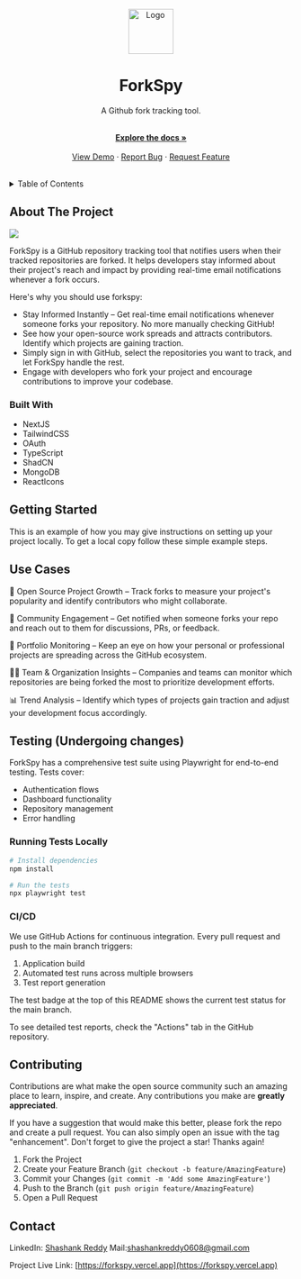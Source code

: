 



<!-- PROJECT LOGO -->
<br />
<div align="center">
  <a href="https://github.com/othneildrew/Best-README-Template">
    <img src="public/forkspy-dark.png" alt="Logo" width="80" height="80">
  </a>

  <h1 align="center">ForkSpy</h1>

  <p align="center">
  <p>A Github fork tracking tool.</p>
    <br />
    <a href="https://github.com/shashankxrm/forkspy/README.md"><strong>Explore the docs »</strong></a>
    <br />
    <br />
    <a href="#">View Demo</a>
    &middot;
    <a href="mailto:shashankreddy0608@gmail.com">Report Bug</a>
    &middot;
    <a href="mailto:shashankreddy0608@gmail.com">Request Feature</a>
    <br />
    <br />
    <!-- <img src="https://github.com/shashankxrm/forkspy/actions/workflows/playwright.yml/badge.svg" alt="Playwright Tests" /> -->
  </p>
</div>



<!-- TABLE OF CONTENTS -->
<details>
  <summary>Table of Contents</summary>
  <ol>
    <li>
      <a href="#about-the-project">About The Project</a>
      <ul>
        <li><a href="#built-with">Built With</a></li>
      </ul>
    </li>
    <li>
      <a href="#getting-started">Getting Started</a>
    </li>
    <li><a href="#usage">Usage</a></li>
    <li><a href="#testing">Testing</a></li>
    <li><a href="#contributing">Contributing</a></li>
    <li><a href="#contact">Contact</a></li>
  </ol>
</details>



<!-- ABOUT THE PROJECT -->
## About The Project

<img src="public/dashboard.png" />

ForkSpy is a GitHub repository tracking tool that notifies users when their tracked repositories are forked. It helps developers stay informed about their project's reach and impact by providing real-time email notifications whenever a fork occurs.

Here's why you should use forkspy:
* Stay Informed Instantly – Get real-time email notifications whenever someone forks your repository. No more manually checking GitHub!
* See how your open-source work spreads and attracts contributors. Identify which projects are gaining traction.
* Simply sign in with GitHub, select the repositories you want to track, and let ForkSpy handle the rest.
*  Engage with developers who fork your project and encourage contributions to improve your codebase.

### Built With

* NextJS
* TailwindCSS
* OAuth
* TypeScript
* ShadCN
* MongoDB
* ReactIcons




<!-- GETTING STARTED -->
## Getting Started

This is an example of how you may give instructions on setting up your project locally.
To get a local copy follow these simple example steps.


<!-- USAGE EXAMPLES -->
## Use Cases

🚀 Open Source Project Growth – Track forks to measure your project's popularity and identify contributors who might collaborate.

📢 Community Engagement – Get notified when someone forks your repo and reach out to them for discussions, PRs, or feedback.

💼 Portfolio Monitoring – Keep an eye on how your personal or professional projects are spreading across the GitHub ecosystem.

👨‍💻 Team & Organization Insights – Companies and teams can monitor which repositories are being forked the most to prioritize development efforts.

📊 Trend Analysis – Identify which types of projects gain traction and adjust your development focus accordingly.


<!-- TESTING -->
## Testing (Undergoing changes)

ForkSpy has a comprehensive test suite using Playwright for end-to-end testing. Tests cover:

* Authentication flows
* Dashboard functionality
* Repository management
* Error handling

### Running Tests Locally

```bash
# Install dependencies
npm install

# Run the tests
npx playwright test
```

### CI/CD

We use GitHub Actions for continuous integration. Every pull request and push to the main branch triggers:

1. Application build
2. Automated test runs across multiple browsers
3. Test report generation

The test badge at the top of this README shows the current test status for the main branch.

To see detailed test reports, check the "Actions" tab in the GitHub repository.



<!-- CONTRIBUTING -->
## Contributing

Contributions are what make the open source community such an amazing place to learn, inspire, and create. Any contributions you make are **greatly appreciated**.

If you have a suggestion that would make this better, please fork the repo and create a pull request. You can also simply open an issue with the tag "enhancement".
Don't forget to give the project a star! Thanks again!

1. Fork the Project
2. Create your Feature Branch (`git checkout -b feature/AmazingFeature`)
3. Commit your Changes (`git commit -m 'Add some AmazingFeature'`)
4. Push to the Branch (`git push origin feature/AmazingFeature`)
5. Open a Pull Request







<!-- CONTACT -->
## Contact

LinkedIn: [Shashank Reddy](https://www.linkedin.com/in/shashankxrm)
Mail:[shashankreddy0608@gmail.com](mailto:shashankreddy0608@gmail.com)

Project Live Link: [https://forkspy.vercel.app](https://forkspy.vercel.app)






